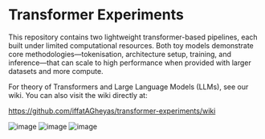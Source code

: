 <h1>Transformer Experiments</h1>

This repository contains two lightweight transformer-based pipelines, each built under limited computational resources. Both toy models demonstrate core methodologies—tokenisation, architecture setup, training, and inference—that can scale to high performance when provided with larger datasets and more compute.

For theory of Transformers and Large Language Models (LLMs), see our wiki. You can also visit the wiki directly at:

https://github.com/iffatAGheyas/transformer-experiments/wiki

![image](https://github.com/user-attachments/assets/de75a4c6-db19-4439-9035-7fc4a5ebf30b)
![image](https://github.com/user-attachments/assets/baa4ef66-161b-47b1-9c60-86a2e99594f5)
![image](https://github.com/user-attachments/assets/ad95e0fa-dc2c-4d89-bca0-fc277769f54c)

